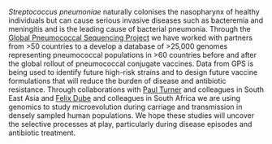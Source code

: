 *Streptococcus pneumoniae* naturally colonises the nasopharynx of healthy individuals but can cause serious invasive diseases such as bacteremia and meningitis and is the leading cause of bacterial pneumonia. Through the [Global Pneumococcal Sequencing Project](https://www.pneumogen.net/) we have worked with partners from >50 countries to a develop a database of >25,000 genomes representing pneumococcal populations in >60 countries before and after the global rollout of pneumococcal conjugate vaccines. Data from GPS is being used to identify future high-risk strains and to design future vaccine formulations that will reduce the burden of disease and antibiotic resistance. Through collaborations with [Paul Turner](https://www.tropmedres.ac/team/paul-turner) and colleagues in South East Asia and [Felix Dube](http://www.mcb.uct.ac.za/mcb/people/staff/academic/felix-dube) and colleagues in South Africa we are using genomics to study microevolution during carriage and transmission in densely sampled human populations. We hope these studies will uncover the selective processes at play, particularly during disease episodes and antibiotic treatment.